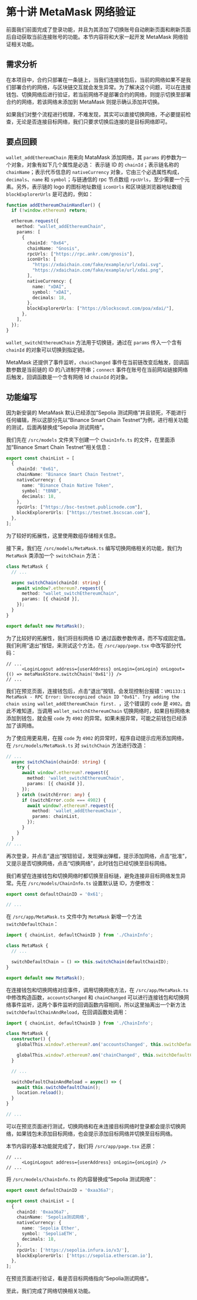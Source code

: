 # 第十讲 MetaMask 网络验证

前面我们前面完成了登录功能，并且为其添加了切换账号自动刷新页面和刷新页面后自动获取当前连接账号的功能。本节内容将和大家一起开发 MetaMask 网络验证相关功能。

## 需求分析

在本项目中，合约只部署在一条链上，当我们连接钱包后，当前的网络如果不是我们部署合约的网络，与区块链交互就会发生异常。为了解决这个问题，可以在连接钱包、切换网络后进行验证，若当前网络不是部署合约的网络，则提示切换至部署合约的网络，若该网络未添加到 MetaMask 则提示确认添加并切换。

如果我们对整个流程进行梳理，不难发现，其实可以直接切换网络，不必要提前检查，无论是否连接目标网络，我们只要求切换后连接的是目标网络即可。

## 要点回顾

`wallet_addEthereumChain` 用来向 MataMask 添加网络，其 `params` 的参数为一个对象，对象有如下几个属性是必选： 表示链 ID 的 `chainId`；表示链名称的 `chainName`；表示代币信息的 `nativeCurrency` 对象，它由三个必选属性构成，`decimals`、`name` 和 `symbol`；与链通信的 rpc 节点数组 `rpcUrls`，至少需要一个元素。另外，表示链的 logo 的图标地址数组 `iconUrls` 和区块链浏览器地址数组 `blockExplorerUrls` 是可选的，例如：

```ts
function addEthereumChainHandler() {
  if (!window.ethereum) return;

  ethereum.request({
    method: "wallet_addEthereumChain",
    params: [
      {
        chainId: "0x64",
        chainName: "Gnosis",
        rpcUrls: ["https://rpc.ankr.com/gnosis"],
        iconUrls: [
          "https://xdaichain.com/fake/example/url/xdai.svg",
          "https://xdaichain.com/fake/example/url/xdai.png",
        ],
        nativeCurrency: {
          name: "xDAI",
          symbol: "xDAI",
          decimals: 18,
        },
        blockExplorerUrls: ["https://blockscout.com/poa/xdai/"],
      },
    ],
  });
}
```

`wallet_switchEthereumChain` 方法用于切换链，通过在 `params` 传入一个含有 `chainId` 的对象可以切换到指定链。

MetaMask 还提供了事件监听，`chainChanged` 事件在当前链改变后触发，回调函数参数是当前链的 ID 的八进制字符串；`connect` 事件在账号在当前网站链接网络后触发，回调函数是一个含有网络 Id `chainId` 的对象。

## 功能编写

因为新安装的 MetaMask 默认已经添加“Sepolia 测试网络”并且锁死，不能进行任何编辑，所以这部分先以“Binance Smart Chain Testnet”为例，进行相关功能的测试，后面再替换成“Sepolia 测试网络”。

我们先在 `/src/models` 文件夹下创建一个 `ChainInfo.ts` 的文件，在里面添加“Binance Smart Chain Testnet”相关信息：

```ts
export const chainList = [
  {
    chainId: "0x61",
    chainName: "Binance Smart Chain Testnet",
    nativeCurrency: {
      name: "Binance Chain Native Token",
      symbol: "tBNB",
      decimals: 18,
    },
    rpcUrls: ["https://bsc-testnet.publicnode.com"],
    blockExplorerUrls: ["https://testnet.bscscan.com"],
  },
];
```

为了较好的拓展性，这里使用数组存储相关信息。

接下来，我们在 `/src/models/MetaMask.ts` 编写切换网络相关的功能，我们为 `MetaMask` 类添加一个 `switchChain` 方法：

```ts
class MetaMask {
  // ...

  async switchChain(chainId: string) {
    await window?.ethereum?.request({
      method: "wallet_switchEthereumChain",
      params: [{ chainId }],
    });
  }
}

export default new MetaMask();
```

为了比较好的拓展性，我们将目标网络 ID 通过函数参数传递，而不写成固定值。我们利用“退出”按钮，来测试这个方法，在 `/src/app/page.tsx` 中改写部分代码：

```tsx
// ...
      <LoginLogout address={userAddress} onLogin={onLogin} onLogout={() => metaMaskStore.switchChain('0x61')} />
// ...
```

我们在预览页面，连接钱包后，点击“退出”按钮，会发现控制台报错：`VM1133:1 MetaMask - RPC Error: Unrecognized chain ID "0x61". Try adding the chain using wallet_addEthereumChain first. `，这个错误的 `code` 是 `4902`。由此不难知道，当调用 `wallet_switchEthereumChain` 切换网络时，如果目标网络未添加到钱包，就会报 `code` 为 `4902` 的异常。如果未报异常，可能之前钱包已经添加了该网络。

为了使应用更易用，在报 `code` 为 `4902` 的异常时，程序自动提示应用添加网络，在 `/src/models/MetaMask.ts` 对 `switchChain` 方法进行改造：

```ts
// ...
  async switchChain(chainId: string) {
    try {
      await window?.ethereum?.request({
        method: 'wallet_switchEthereumChain',
        params: [{ chainId }],
      });
    } catch (switchError: any) {
      if (switchError.code === 4902) {
        await window?.ethereum?.request({
          method: 'wallet_addEthereumChain',
          params: chainList,
        });
      }
    }
  }
// ...
```

再次登录，并点击“退出”按钮验证，发现弹出弹框，提示添加网络，点击“批准”，又提示是否切换网络，点击“切换网络”，此时钱包已经切换至目标网络。

我们希望在连接钱包和切换网络时都切换至目标链，避免连接非目标网络发生异常。先在 `/src/models/ChainInfo.ts` 设置默认链 ID，方便修改：

```ts
export const defaultChainID = '0x61';

// ...
```

在 `/src/app/MetaMask.ts` 文件中为 `MetaMask` 新增一个方法 `switchDefaultChain`：

```ts
import { chainList, defaultChainID } from './ChainInfo';

class MetaMask {
  // ...

  switchDefaultChain = () => this.switchChain(defaultChainID);
}

export default new MetaMask();
```

在连接钱包和切换网络对应事件，调用切换网络方法，在 `/src/app/MetaMask.ts` 中修改构造函数，`accountsChanged` 和 `chainChanged` 可以进行连接钱包和切换网络事件监听，这两个事件监听的回调函数内容相同，所以这里抽离出一个新方法 `switchDefaultChainAndReload`，在回调函数处调用：

```ts
import { chainList, defaultChainID } from './ChainInfo';

class MetaMask {
  constructor() {
    globalThis.window?.ethereum?.on('accountsChanged', this.switchDefaultChainAndReload);

    globalThis.window?.ethereum?.on('chainChanged', this.switchDefaultChainAndReload);
  }

  // ...

  switchDefaultChainAndReload = async() => {
    await this.switchDefaultChain();
    location.reload();
  }
}

// ...
```

可以在预览页面进行测试，切换网络和在未连接目标网络时登录都会提示切换网络，如果钱包未添加目标网络，也会提示添加目标网络并切换至目标网络。

本节内容的基本功能就完成了，我们将 `/src/app/page.tsx` 还原：

```tsx
// ...
      <LoginLogout address={userAddress} onLogin={onLogin} />
// ...
```

将 `/src/models/ChainInfo.ts` 的内容替换成“Sepolia 测试网络”：

```ts
export const defaultChainID = '0xaa36a7';

export const chainList = [
  {
    chainId: '0xaa36a7',
    chainName: 'Sepolia测试网络',
    nativeCurrency: {
      name: 'Sepolia Ether',
      symbol: 'SepoliaETH',
      decimals: 18,
    },
    rpcUrls: ['https://sepolia.infura.io/v3/'],
    blockExplorerUrls: ['https://sepolia.etherscan.io'],
  },
];

```

在预览页面进行验证，看是否目标网络指向“Sepolia测试网络”。

至此，我们完成了网络切换相关功能。
